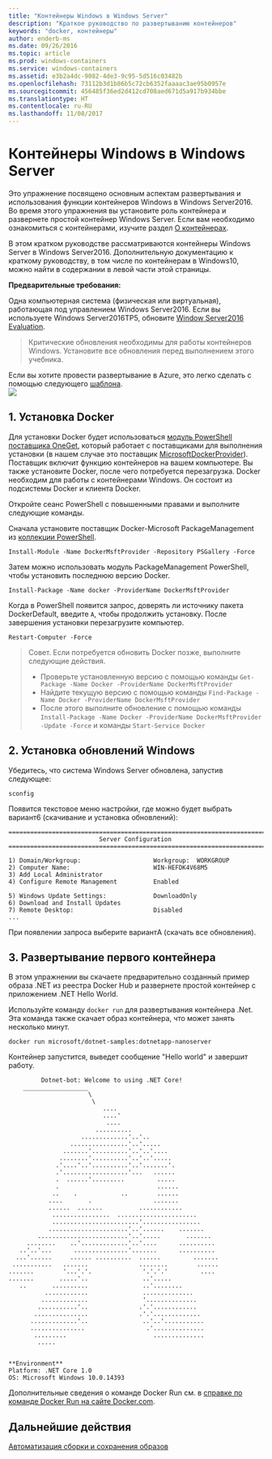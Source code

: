```yaml
---
title: "Контейнеры Windows в Windows Server"
description: "Краткое руководство по развертыванию контейнеров"
keywords: "docker, контейнеры"
author: enderb-ms
ms.date: 09/26/2016
ms.topic: article
ms.prod: windows-containers
ms.service: windows-containers
ms.assetid: e3b2a4dc-9082-4de3-9c95-5d516c03482b
ms.openlocfilehash: 73112b3d1b86b5c72cb6352faaaac3ae95b0957e
ms.sourcegitcommit: 456485f36ed2d412cd708aed671d5a917b934bbe
ms.translationtype: HT
ms.contentlocale: ru-RU
ms.lasthandoff: 11/08/2017
---
```

# <a name="windows-containers-on-windows-server"></a>Контейнеры Windows в Windows Server

Это упражнение посвящено основным аспектам развертывания и использования функции контейнеров Windows в Windows Server2016. Во время этого упражнения вы установите роль контейнера и развернете простой контейнер Windows Server. Если вам необходимо ознакомиться с контейнерами, изучите раздел [О контейнерах](../about/index.md).

В этом кратком руководстве рассматриваются контейнеры Windows Server в Windows Server2016. Дополнительную документацию к краткому руководству, в том числе по контейнерам в Windows10, можно найти в содержании в левой части этой страницы.

**Предварительные требования:**

Одна компьютерная система (физическая или виртуальная), работающая под управлением Windows Server2016. Если вы используете Windows Server2016TP5, обновите [Window Server2016 Evaluation](https://www.microsoft.com/en-us/evalcenter/evaluate-windows-server-2016 ).

> Критические обновления необходимы для работы контейнеров Windows. Установите все обновления перед выполнением этого учебника.

Если вы хотите провести развертывание в Azure, это легко сделать с помощью следующего [шаблона](https://github.com/Microsoft/Virtualization-Documentation/tree/master/windows-server-container-tools/containers-azure-template).<br/>
<a href="https://portal.azure.com/#create/Microsoft.Template/uri/https%3A%2F%2Fraw.githubusercontent.com%2FMicrosoft%2FVirtualization-Documentation%2Flive%2Fwindows-server-container-tools%2Fcontainers-azure-template%2Fazuredeploy.json" target="_blank">
    <img src="http://azuredeploy.net/deploybutton.png"/>
</a>


## <a name="1-install-docker"></a>1. Установка Docker

Для установки Docker будет использоваться [модуль PowerShell поставщика OneGet](https://github.com/oneget/oneget), который работает с поставщиками для выполнения установки (в нашем случае это поставщик [MicrosoftDockerProvider](https://github.com/OneGet/MicrosoftDockerProvider)). Поставщик включит функцию контейнеров на вашем компьютере. Вы также установите Docker, после чего потребуется перезагрузка. Docker необходим для работы с контейнерами Windows. Он состоит из подсистемы Docker и клиента Docker.

Откройте сеанс PowerShell с повышенными правами и выполните следующие команды.

Сначала установите поставщик Docker-Microsoft PackageManagement из [коллекции PowerShell](https://www.powershellgallery.com/packages/DockerMsftProvider).

```
Install-Module -Name DockerMsftProvider -Repository PSGallery -Force
```

Затем можно использовать модуль PackageManagement PowerShell, чтобы установить последнюю версию Docker.
```
Install-Package -Name docker -ProviderName DockerMsftProvider
```

Когда в PowerShell появится запрос, доверять ли источнику пакета DockerDefault, введите `A`, чтобы продолжить установку. После завершения установки перезагрузите компьютер.

```
Restart-Computer -Force
```

> Совет. Если потребуется обновить Docker позже, выполните следующие действия.
>  - Проверьте установленную версию с помощью команды `Get-Package -Name Docker -ProviderName DockerMsftProvider`
>  - Найдите текущую версию с помощью команды `Find-Package -Name Docker -ProviderName DockerMsftProvider`
>  - После этого выполните обновление с помощью команды `Install-Package -Name Docker -ProviderName DockerMsftProvider -Update -Force` и команды `Start-Service Docker`

## <a name="2-install-windows-updates"></a>2. Установка обновлений Windows

Убедитесь, что система Windows Server обновлена, запустив следующее:

```
sconfig
```

Появится текстовое меню настройки, где можно будет выбрать вариант6 (скачивание и установка обновлений):

```
===============================================================================
                         Server Configuration
===============================================================================

1) Domain/Workgroup:                    Workgroup:  WORKGROUP
2) Computer Name:                       WIN-HEFDK4V68M5
3) Add Local Administrator
4) Configure Remote Management          Enabled

5) Windows Update Settings:             DownloadOnly
6) Download and Install Updates
7) Remote Desktop:                      Disabled
...
```

При появлении запроса выберите вариантA (скачать все обновления).

## <a name="3-deploy-your-first-container"></a>3. Развертывание первого контейнера

В этом упражнении вы скачаете предварительно созданный пример образа .NET из реестра Docker Hub и развернете простой контейнер с приложением .NET Hello World.  

Используйте команду `docker run` для развертывания контейнера .Net. Эта команда также скачает образ контейнера, что может занять несколько минут.

```console
docker run microsoft/dotnet-samples:dotnetapp-nanoserver
```

Контейнер запустится, выведет сообщение "Hello world" и завершит работу.

```console
         Dotnet-bot: Welcome to using .NET Core!
    __________________
                      \
                       \
                          ....
                          ....'
                           ....
                        ..........
                    .............'..'..
                 ................'..'.....
               .......'..........'..'..'....
              ........'..........'..'..'.....
             .'....'..'..........'..'.......'.
             .'..................'...   ......
             .  ......'.........         .....
             .                           ......
            ..    .            ..        ......
           ....       .                 .......
           ......  .......          ............
            ................  ......................
            ........................'................
           ......................'..'......    .......
        .........................'..'.....       .......
     ........    ..'.............'..'....      ..........
   ..'..'...      ...............'.......      ..........
  ...'......     ...... ..........  ......         .......
 ...........   .......              ........        ......
.......        '...'.'.              '.'.'.'         ....
.......       .....'..               ..'.....
   ..       ..........               ..'........
          ............               ..............
         .............               '..............
        ...........'..              .'.'............
       ...............              .'.'.............
      .............'..               ..'..'...........
      ...............                 .'..............
       .........                        ..............
        .....


**Environment**
Platform: .NET Core 1.0
OS: Microsoft Windows 10.0.14393
```

Дополнительные сведения о команде Docker Run см. в [справке по команде Docker Run на сайте Docker.com]( https://docs.docker.com/engine/reference/run/).

## <a name="next-steps"></a>Дальнейшие действия

[Автоматизация сборки и сохранения образов](./quick-start-images.md)

